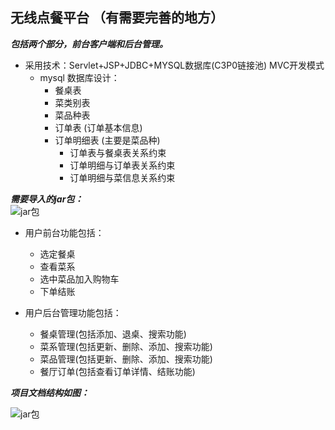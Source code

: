 ## 无线点餐平台  （有需要完善的地方）

___包括两个部分，前台客户端和后台管理。___  
  
* 采用技术：Servlet+JSP+JDBC+MYSQL数据库(C3P0链接池) MVC开发模式  
  * mysql 数据库设计：  
      * 餐桌表
	  * 菜类别表
	  * 菜品种表
	  * 订单表      (订单基本信息)
	  * 订单明细表  (主要是菜品种)  
	      * 订单表与餐桌表关系约束
		  * 订单明细与订单表关系约束
		  * 订单明细与菜信息关系约束  
		    
 
___需要导入的jar包：___  
![jar包](https://github.com/libenhe/hotel/blob/master/READMEimg/jar.jpg)   
  
* 用户前台功能包括：  
  * 选定餐桌
  * 查看菜系
  * 选中菜品加入购物车
  * 下单结账  
    
* 用户后台管理功能包括：  
  * 餐桌管理(包括添加、退桌、搜索功能)
  * 菜系管理(包括更新、删除、添加、搜索功能)
  * 菜品管理(包括更新、删除、添加、搜索功能)
  * 餐厅订单(包括查看订单详情、结账功能)    
    
___项目文档结构如图：___  
  
![jar包](https://github.com/libenhe/hotel/blob/master/READMEimg/project.jpg)  
    


	  
 
